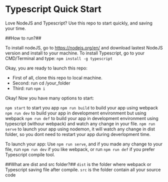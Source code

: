 # Typescript Quick Start

Love NodeJS and Typescript? Use this repo to start quickly, and saving your time.

##How to run?##

To install nodeJS, go to https://nodejs.org/en/ and download lastest NodeJS version and install to your machine.
To install Typescript, go to your CMD/Terminal and type: `npm install -g typescript`

Okay, you are ready to launch this repo:

- First of all, clone this repo to local machine.
- Second: run cd /your_folder
- Third: run `npm i`

Okay! Now you have many options to start:

`npm start`  to start you app
`npm run build` to build your app using webpack
`npm run dev` to build your app in development environment but using webpack
`npm run def` to build your app in development environment using typescript (withour webpack) and watch any change in your file.
`npm run serve` to launch your app using nodemon, it will watch any change in dist folder, so you dont need to restart your app during deverlopment time.



To launch your app: Use `npm run serve`, and if you made any change to your file, run `npm run dev` if you like webpack, or run `npm run def` if you prefer Typescript compile tool.


##What are dist and src folder?##
`dist` is the folder where webpack or Typescript saving file after compile.
`src` is the folder contain all your source code









